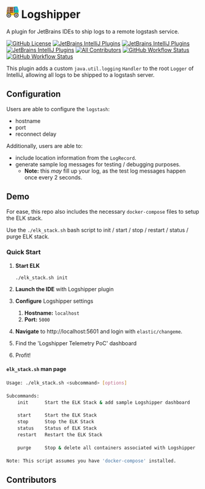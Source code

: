 # <img src="./src/main/resources/META-INF/pluginIcon.svg" width="32" /> Logshipper
<!-- Plugin description -->
A plugin for JetBrains IDEs to ship logs to a remote logstash service.
<!-- Plugin description end -->

[![GitHub License](https://img.shields.io/github/license/ChrisCarini/logshipper-intellij-plugin?style=flat-square)](https://github.com/ChrisCarini/logshipper-intellij-plugin/blob/main/LICENSE)
[![JetBrains IntelliJ Plugins](https://img.shields.io/jetbrains/plugin/v/11195-logshipper?label=Latest%20Plugin%20Release&style=flat-square)](https://plugins.jetbrains.com/plugin/11195-logshipper)
[![JetBrains IntelliJ Plugins](https://img.shields.io/jetbrains/plugin/r/rating/11195-logshipper?style=flat-square)](https://plugins.jetbrains.com/plugin/11195-logshipper)
[![JetBrains IntelliJ Plugins](https://img.shields.io/jetbrains/plugin/d/11195-logshipper?style=flat-square)](https://plugins.jetbrains.com/plugin/11195-logshipper)
[![All Contributors](https://img.shields.io/github/all-contributors/ChrisCarini/logshipper-intellij-plugin?color=ee8449&style=flat-square)](#contributors)
[![GitHub Workflow Status](https://img.shields.io/github/actions/workflow/status/ChrisCarini/logshipper-intellij-plugin/build.yml?branch=main&logo=GitHub&style=flat-square)](https://github.com/ChrisCarini/logshipper-intellij-plugin/actions/workflows/build.yml)
[![GitHub Workflow Status](https://img.shields.io/github/actions/workflow/status/ChrisCarini/logshipper-intellij-plugin/compatibility.yml?branch=main&label=IntelliJ%20Plugin%20Compatibility&logo=GitHub&style=flat-square)](https://github.com/ChrisCarini/logshipper-intellij-plugin/actions/workflows/compatibility.yml)

This plugin adds a custom `java.util.logging` `Handler` to the root `Logger` of IntelliJ, allowing all logs to be
shipped to a logstash server.

## Configuration
Users are able to configure the `logstash`:
* hostname
* port
* reconnect delay

Additionally, users are able to:
* include location information from the `LogRecord`.
* generate sample log messages for testing / debugging purposes.
    - **Note:** this *may* fill up your log, as the test log messages happen once every 2 seconds.

## Demo
For ease, this repo also includes the necessary `docker-compose` files to setup the ELK stack.

Use the `./elk_stack.sh` bash script to init / start / stop / restart / status / purge ELK stack.

### Quick Start

1. **Start ELK**
    ```shell
    ./elk_stack.sh init
    ```

2. **Launch the IDE** with Logshipper plugin
3. **Configure** Logshipper settings
   1. **Hostname:** `localhost`
   2. **Port:** `5000`
4. **Navigate** to http://localhost:5601 and login with `elastic/changeme`.
5. Find the 'Logshipper Telemetry PoC' dashboard
6. Profit!

#### `elk_stack.sh` man page

```bash
Usage: ./elk_stack.sh <subcommand> [options]

Subcommands:
    init      Start the ELK Stack & add sample Logshipper dashboard

    start     Start the ELK Stack
    stop      Stop the ELK Stack
    status    Status of ELK Stack
    restart   Restart the ELK Stack

    purge     Stop & delete all containers associated with Logshipper

Note: This script assumes you have 'docker-compose' installed.
```

## Contributors

<!-- ALL-CONTRIBUTORS-LIST:START - Do not remove or modify this section -->
<!-- prettier-ignore-start -->
<!-- markdownlint-disable -->

<!-- markdownlint-restore -->
<!-- prettier-ignore-end -->

<!-- ALL-CONTRIBUTORS-LIST:END -->